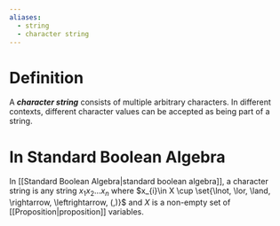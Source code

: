 ```yaml
---
aliases:
  - string
  - character string
---
```

# Definition
A ___character string___ consists of multiple arbitrary characters. In different contexts, different character values can be accepted as being part of a string.
# In Standard Boolean Algebra
In [[Standard Boolean Algebra|standard boolean algebra]], a character string is any string $x_{1}x_{2} ... x_{n}$ where $x_{i}\in X \cup \set{\lnot, \lor, \land, \rightarrow, \leftrightarrow, (,)}$ and $X$ is a non-empty set of [[Proposition|proposition]] variables.